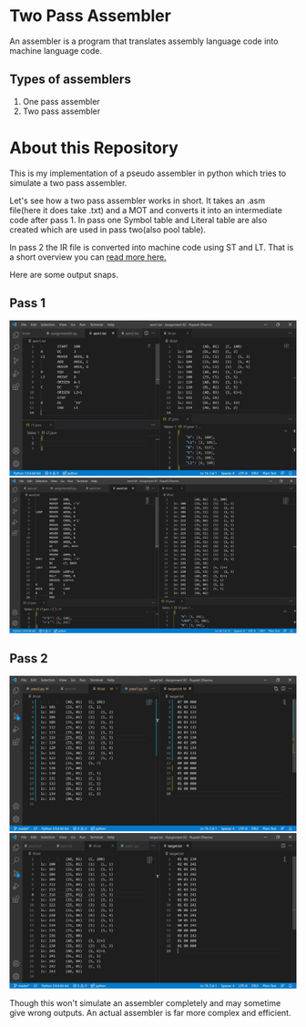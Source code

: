 # Two Pass Assembler
An assembler is a program that translates assembly language code into 
machine language code.

## Types of assemblers
1. One pass assembler
2. Two pass assembler

# About this Repository
This is my implementation of a pseudo assembler in python which tries to 
simulate a two pass assembler.

Let's see how a two pass assembler works in short. It takes an .asm file(here it does take .txt) and a MOT and converts it into an intermediate code after pass 1. In pass one Symbol table and Literal table are also created which are used in pass two(also pool table).

In pass 2 the IR file is converted into machine code using ST and LT. That is a short overview you can [read more here.](https://www.geeksforgeeks.org/introduction-of-assembler/)

Here are some output snaps.
## Pass 1
![snap01](Screenshots/pass1/Snap03.jpg)
![snap02](Screenshots/pass1/Snap04.jpg)

## Pass 2
![snap01](Screenshots/pass2/Snap01.jpg)
![snap02](Screenshots/pass2/Snap02.jpg)

Though this won't simulate an assembler completely and may sometime give wrong outputs.
An actual assembler is far more complex and efficient.